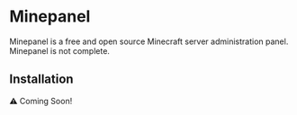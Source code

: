 # Minepanel
Minepanel is a free and open source Minecraft server administration panel. Minepanel is not complete.

## Installation
⚠️ Coming Soon!